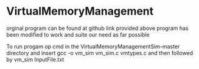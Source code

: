 # VirtualMemoryManagement

orginal program can be found at github link provided above program has been modified to work and suite our need as far possible 

To run progam op cmd in the VirtualMemoryManagementSim-master directory and insert gcc -o vm_sim vm_sim.c vmtypes.c and then followed by vm_sim InputFile.txt